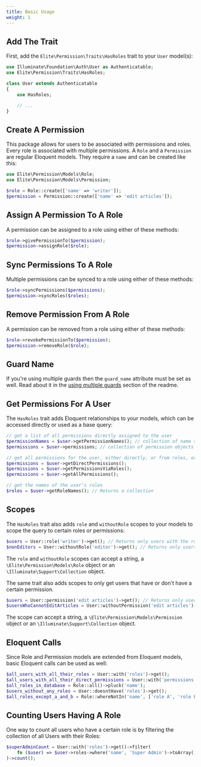 ```yaml
---
title: Basic Usage
weight: 1
---
```


## Add The Trait

First, add the `Elite\Permission\Traits\HasRoles` trait to your `User` model(s):

```php
use Illuminate\Foundation\Auth\User as Authenticatable;
use Elite\Permission\Traits\HasRoles;

class User extends Authenticatable
{
    use HasRoles;

    // ...
}
```

## Create A Permission

This package allows for users to be associated with permissions and roles. Every role is associated with multiple permissions.
A `Role` and a `Permission` are regular Eloquent models. They require a `name` and can be created like this:

```php
use Elite\Permission\Models\Role;
use Elite\Permission\Models\Permission;

$role = Role::create(['name' => 'writer']);
$permission = Permission::create(['name' => 'edit articles']);
```

## Assign A Permission To A Role

A permission can be assigned to a role using either of these methods:

```php
$role->givePermissionTo($permission);
$permission->assignRole($role);
```

## Sync Permissions To A Role

Multiple permissions can be synced to a role using either of these methods:

```php
$role->syncPermissions($permissions);
$permission->syncRoles($roles);
```

## Remove Permission From A Role

A permission can be removed from a role using either of these methods:

```php
$role->revokePermissionTo($permission);
$permission->removeRole($role);
```

## Guard Name

If you're using multiple guards then the `guard_name` attribute must be set as well. Read about it in the [using multiple guards](./multiple-guards) section of the readme.

## Get Permissions For A User

The `HasRoles` trait adds Eloquent relationships to your models, which can be accessed directly or used as a base query:

```php
// get a list of all permissions directly assigned to the user
$permissionNames = $user->getPermissionNames(); // collection of name strings
$permissions = $user->permissions; // collection of permission objects

// get all permissions for the user, either directly, or from roles, or from both
$permissions = $user->getDirectPermissions();
$permissions = $user->getPermissionsViaRoles();
$permissions = $user->getAllPermissions();

// get the names of the user's roles
$roles = $user->getRoleNames(); // Returns a collection
```

## Scopes

The `HasRoles` trait also adds `role` and `withoutRole` scopes to your models to scope the query to certain roles or permissions:

```php
$users = User::role('writer')->get(); // Returns only users with the role 'writer'
$nonEditors = User::withoutRole('editor')->get(); // Returns only users without the role 'editor'
```

The `role` and `withoutRole` scopes can accept a string, a `\Elite\Permission\Models\Role` object or an `\Illuminate\Support\Collection` object.

The same trait also adds scopes to only get users that have or don't have a certain permission.

```php
$users = User::permission('edit articles')->get(); // Returns only users with the permission 'edit articles' (inherited or directly)
$usersWhoCannotEditArticles = User::withoutPermission('edit articles')->get(); // Returns all users without the permission 'edit articles' (inherited or directly)
```

The scope can accept a string, a `\Elite\Permission\Models\Permission` object or an `\Illuminate\Support\Collection` object.

## Eloquent Calls

Since Role and Permission models are extended from Eloquent models, basic Eloquent calls can be used as well:

```php
$all_users_with_all_their_roles = User::with('roles')->get();
$all_users_with_all_their_direct_permissions = User::with('permissions')->get();
$all_roles_in_database = Role::all()->pluck('name');
$users_without_any_roles = User::doesntHave('roles')->get();
$all_roles_except_a_and_b = Role::whereNotIn('name', ['role A', 'role B'])->get();
```

## Counting Users Having A Role

One way to count all users who have a certain role is by filtering the collection of all Users with their Roles:

```php
$superAdminCount = User::with('roles')->get()->filter(
    fn ($user) => $user->roles->where('name', 'Super Admin')->toArray()
)->count();
```
